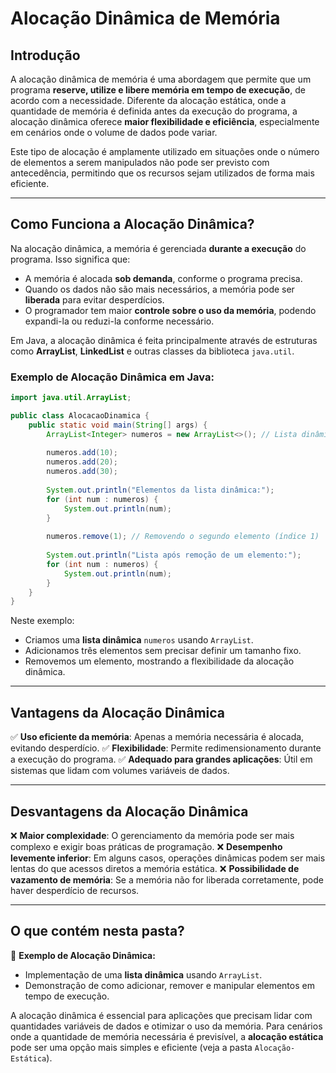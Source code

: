 # Alocação Dinâmica de Memória

## Introdução

A alocação dinâmica de memória é uma abordagem que permite que um programa **reserve, utilize e libere memória em tempo de execução**, de acordo com a necessidade. Diferente da alocação estática, onde a quantidade de memória é definida antes da execução do programa, a alocação dinâmica oferece **maior flexibilidade e eficiência**, especialmente em cenários onde o volume de dados pode variar.

Este tipo de alocação é amplamente utilizado em situações onde o número de elementos a serem manipulados não pode ser previsto com antecedência, permitindo que os recursos sejam utilizados de forma mais eficiente.

---

## Como Funciona a Alocação Dinâmica?

Na alocação dinâmica, a memória é gerenciada **durante a execução** do programa. Isso significa que:

- A memória é alocada **sob demanda**, conforme o programa precisa.
- Quando os dados não são mais necessários, a memória pode ser **liberada** para evitar desperdícios.
- O programador tem maior **controle sobre o uso da memória**, podendo expandi-la ou reduzi-la conforme necessário.

Em Java, a alocação dinâmica é feita principalmente através de estruturas como **ArrayList**, **LinkedList** e outras classes da biblioteca `java.util`.

### Exemplo de Alocação Dinâmica em Java:

```java
import java.util.ArrayList;

public class AlocacaoDinamica {
    public static void main(String[] args) {
        ArrayList<Integer> numeros = new ArrayList<>(); // Lista dinâmica
        
        numeros.add(10);
        numeros.add(20);
        numeros.add(30);
        
        System.out.println("Elementos da lista dinâmica:");
        for (int num : numeros) {
            System.out.println(num);
        }
        
        numeros.remove(1); // Removendo o segundo elemento (índice 1)
        
        System.out.println("Lista após remoção de um elemento:");
        for (int num : numeros) {
            System.out.println(num);
        }
    }
}
```

Neste exemplo:
- Criamos uma **lista dinâmica** `numeros` usando `ArrayList`.
- Adicionamos três elementos sem precisar definir um tamanho fixo.
- Removemos um elemento, mostrando a flexibilidade da alocação dinâmica.

---

## Vantagens da Alocação Dinâmica

✅ **Uso eficiente da memória**: Apenas a memória necessária é alocada, evitando desperdício.
✅ **Flexibilidade**: Permite redimensionamento durante a execução do programa.
✅ **Adequado para grandes aplicações**: Útil em sistemas que lidam com volumes variáveis de dados.

---

## Desvantagens da Alocação Dinâmica

❌ **Maior complexidade**: O gerenciamento da memória pode ser mais complexo e exigir boas práticas de programação.
❌ **Desempenho levemente inferior**: Em alguns casos, operações dinâmicas podem ser mais lentas do que acessos diretos a memória estática.
❌ **Possibilidade de vazamento de memória**: Se a memória não for liberada corretamente, pode haver desperdício de recursos.

---

## O que contém nesta pasta?

📂 **Exemplo de Alocação Dinâmica:**
- Implementação de uma **lista dinâmica** usando `ArrayList`.
- Demonstração de como adicionar, remover e manipular elementos em tempo de execução.

A alocação dinâmica é essencial para aplicações que precisam lidar com quantidades variáveis de dados e otimizar o uso da memória. Para cenários onde a quantidade de memória necessária é previsível, a **alocação estática** pode ser uma opção mais simples e eficiente (veja a pasta `Alocação-Estática`).

